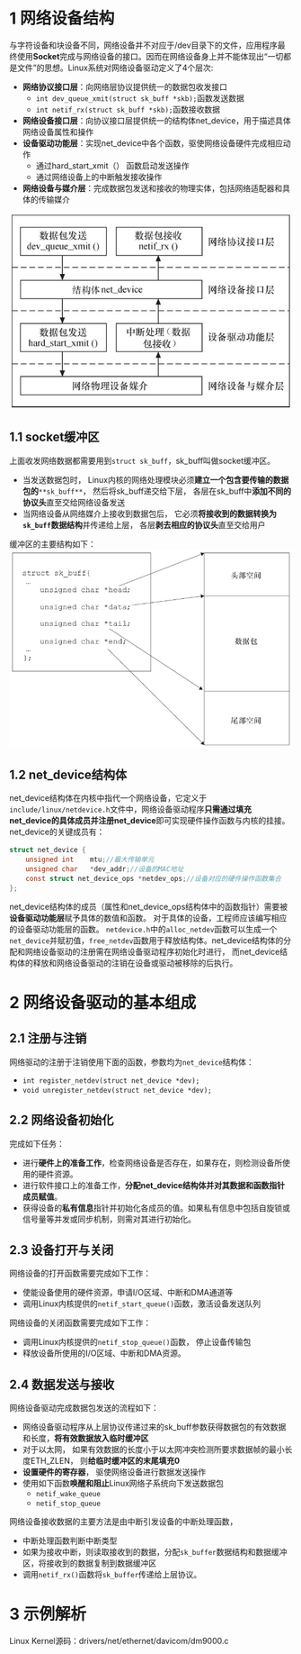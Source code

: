 
# 1 网络设备结构
与字符设备和块设备不同，网络设备并不对应于/dev目录下的文件，应用程序最终使用**Socket**完成与网络设备的接口。因而在网络设备身上并不能体现出“一切都是文件”的思想。Linux系统对网络设备驱动定义了4个层次:

- **网络协议接口层**：向网络层协议提供统一的数据包收发接口
   - `int dev_queue_xmit(struct sk_buff *skb);`函数发送数据
   - `int netif_rx(struct sk_buff *skb);`函数接收数据
- **网络设备接口层**：向协议接口层提供统一的结构体net_device，用于描述具体网络设备属性和操作
- **设备驱动功能层**：实现net_device中各个函数，驱使网络设备硬件完成相应动作
   - 通过hard_start_xmit（） 函数启动发送操作
   - 通过网络设备上的中断触发接收操作
- **网络设备与媒介层**：完成数据包发送和接收的物理实体，包括网络适配器和具体的传输媒介

![image.png](.assets/1610955076662-2267d9fc-184f-4485-bbb7-221c95c74df1.png)

## 1.1 socket缓冲区
上面收发网络数据都需要用到`struct sk_buff`，sk_buff叫做socket缓冲区。

- 当发送数据包时， Linux内核的网络处理模块必须**建立一个包含要传输的数据包的**`**sk_buff**`， 然后将sk_buff递交给下层， 各层在sk_buff中**添加不同的协议头**直至交给网络设备发送
- 当网络设备从网络媒介上接收到数据包后， 它必须**将接收到的数据转换为`sk_buff`数据结构**并传递给上层， 各层**剥去相应的协议头**直至交给用户



缓冲区的主要结构如下：![image.png](.assets/1610984321767-6ac4b0ce-b56e-48e2-807d-97d34ee9086d.png)


## 1.2 net_device结构体
net_device结构体在内核中指代一个网络设备，它定义于`include/linux/netdevice.h`文件中，网络设备驱动程序**只需通过填充net_device的具体成员并注册net_device**即可实现硬件操作函数与内核的挂接。
net_device的关键成员有：
```c
struct net_device {
    unsigned int    mtu;//最大传输单元
    unsigned char   *dev_addr;//设备的MAC地址
    const struct net_device_ops *netdev_ops;//设备对应的硬件操作函数集合
};
```
net_device结构体的成员（属性和net_device_ops结构体中的函数指针）需要被**设备驱动功能层**赋予具体的数值和函数。 对于具体的设备，工程师应该编写相应的设备驱动功能层的函数。
`netdevice.h`中的`alloc_netdev`函数可以生成一个`net_device`并赋初值，`free_netdev`函数用于释放结构体。net_device结构体的分配和网络设备驱动的注册需在网络设备驱动程序初始化时进行， 而net_device结构体的释放和网络设备驱动的注销在设备或驱动被移除的后执行。

# 2 网络设备驱动的基本组成

## 2.1 注册与注销
网络驱动的注册于注销使用下面的函数，参数均为`net_device`结构体：

- `int register_netdev(struct net_device *dev);`
- `void unregister_netdev(struct net_device *dev);`

## 2.2 网络设备初始化
完成如下任务：

- 进行**硬件上的准备工作**，检查网络设备是否存在，如果存在，则检测设备所使用的硬件资源。
- 进行软件接口上的准备工作，**分配net_device结构体并对其数据和函数指针成员赋值**。
- 获得设备的**私有信息**指针并初始化各成员的值。如果私有信息中包括自旋锁或信号量等并发或同步机制，则需对其进行初始化。

## 2.3 设备打开与关闭
网络设备的打开函数需要完成如下工作：

- 使能设备使用的硬件资源，申请I/O区域、中断和DMA通道等
- 调用Linux内核提供的`netif_start_queue()`函数，激活设备发送队列



网络设备的关闭函数需要完成如下工作：

- 调用Linux内核提供的`netif_stop_queue()`函数， 停止设备传输包
- 释放设备所使用的I/O区域、中断和DMA资源。

## 2.4 数据发送与接收
网络设备驱动完成数据包发送的流程如下：

- 网络设备驱动程序从上层协议传递过来的sk_buff参数获得数据包的有效数据和长度，**将有效数据放入临时缓冲区**
- 对于以太网， 如果有效数据的长度小于以太网冲突检测所要求数据帧的最小长度ETH_ZLEN， 则**给临时缓冲区的末尾填充0**
- **设置硬件的寄存器**， 驱使网络设备进行数据发送操作
- 使用如下函数**唤醒和阻止**Linux网络子系统向下发送数据包
   - `netif_wake_queue`
   - `netif_stop_queue`

网络设备接收数据的主要方法是由中断引发设备的中断处理函数，

- 中断处理函数判断中断类型
- 如果为接收中断，则读取接收到的数据，分配`sk_buffer`数据结构和数据缓冲区，将接收到的数据复制到数据缓冲区
- 调用`netif_rx()`函数将`sk_buffer`传递给上层协议。 



# 3 示例解析
Linux Kernel源码：drivers/net/ethernet/davicom/dm9000.c

